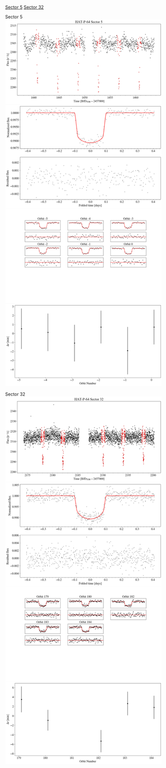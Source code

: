 [Sector 5](#sector5)
[Sector 32](#sector32)

<a name = "sector5"></a>
Sector 5
![alt text](/tt/HAT-P-64_Sector_5/HAT-P-64_Sector_5_a_TimeSeries.png)
![alt text](/tt/HAT-P-64_Sector_5/HAT-P-64_Sector_5_b_FoldedLightCurve.png)
![alt text](/tt/HAT-P-64_Sector_5/HAT-P-64_Sector_5_b_IndividualTransitsWithFit.png)
![alt text](/tt/HAT-P-64_Sector_5/HAT-P-64_Sector_5_c_TimingResiduals.png)

<a name = "sector32"></a>
Sector 32
![alt text](/tt/HAT-P-64_Sector_32/HAT-P-64_Sector_32_a_TimeSeries.png)
![alt text](/tt/HAT-P-64_Sector_32/HAT-P-64_Sector_32_b_FoldedLightCurve.png)
![alt text](/tt/HAT-P-64_Sector_32/HAT-P-64_Sector_32_b_IndividualTransitsWithFit.png)
![alt text](/tt/HAT-P-64_Sector_32/HAT-P-64_Sector_32_c_TimingResiduals.png)

